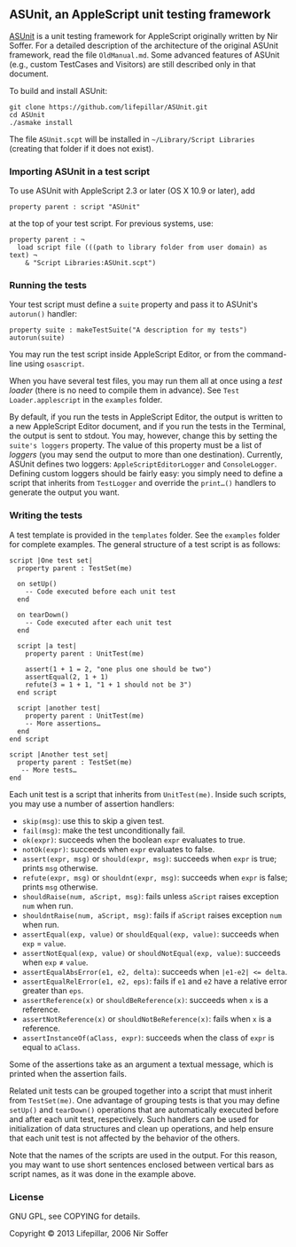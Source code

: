 ## ASUnit, an AppleScript unit testing framework

[ASUnit](http://nirs.freeshell.org/asunit/) is a unit testing framework for
AppleScript originally written by Nir Soffer.
For a detailed description of the architecture of the original ASUnit framework,
read the file `OldManual.md`. Some advanced features of ASUnit (e.g., custom
TestCases and Visitors) are still described only in that document.

To build and install ASUnit:

    git clone https://github.com/lifepillar/ASUnit.git
    cd ASUnit
    ./asmake install

The file `ASUnit.scpt` will be installed in `~/Library/Script Libraries`
(creating that folder if it does not exist).


### Importing ASUnit in a test script

To use ASUnit with AppleScript 2.3 or later (OS X 10.9 or later), add

    property parent : script "ASUnit"

at the top of your test script. For previous systems, use:

    property parent : ¬
      load script file (((path to library folder from user domain) as text) ¬
        & "Script Libraries:ASUnit.scpt")


### Running the tests

Your test script must define a `suite` property and pass it to ASUnit's
`autorun()` handler:

    property suite : makeTestSuite("A description for my tests")
    autorun(suite)

You may run the test script inside AppleScript Editor,
or from the command-line using `osascript`.

When you have several test files, you may run them all at once using
a _test loader_ (there is no need to compile them in advance).
See `Test Loader.applescript` in the `examples` folder.

By default, if you run the tests in AppleScript Editor, the output is written
to a new AppleScript Editor document, and if you run the tests in the Terminal,
the output is sent to stdout. You may, however, change this
by setting the `suite's loggers` property. The value of this property
must be a list of _loggers_ (you may send the output to more than one
destination). Currently, ASUnit defines two loggers:
`AppleScriptEditorLogger` and `ConsoleLogger`. Defining custom loggers
should be fairly easy: you simply need to define a script that inherits
from `TestLogger` and override the `print…()` handlers to generate the output
you want.


### Writing the tests

A test template is provided in the `templates` folder.
See the `examples` folder for complete examples.
The general structure of a test script is as follows:

    script |One test set|
      property parent : TestSet(me)

      on setUp()
        -- Code executed before each unit test
      end

      on tearDown()
        -- Code executed after each unit test
      end

      script |a test|
        property parent : UnitTest(me)

        assert(1 + 1 = 2, "one plus one should be two")
        assertEqual(2, 1 + 1)
        refute(3 = 1 + 1, "1 + 1 should not be 3")
      end script

      script |another test|
        property parent : UnitTest(me)
        -- More assertions…
      end
    end script

    script |Another test set|
      property parent : TestSet(me)
       -- More tests…
    end

Each unit test is a script that inherits from `UnitTest(me)`. Inside such scripts,
you may use a number of assertion handlers:

- `skip(msg)`: use this to skip a given test.
- `fail(msg)`: make the test unconditionally fail.
- `ok(expr)`: succeeds when the boolean `expr` evaluates to true.
- `notOk(expr)`: succeeds when `expr` evaluates to false.
- `assert(expr, msg)` or `should(expr, msg)`: succeeds when `expr` is true; prints `msg` otherwise.
- `refute(expr, msg)` or `shouldnt(expr, msg)`: succeeds when `expr` is false; prints `msg` otherwise.
- `shouldRaise(num, aScript, msg)`: fails unless `aScript` raises exception `num` when run.
- `shouldntRaise(num, aScript, msg)`: fails if `aScript` raises exception `num` when run.
- `assertEqual(exp, value)` or `shouldEqual(exp, value)`: succeeds when `exp` = `value`.
- `assertNotEqual(exp, value)` or `shouldNotEqual(exp, value)`: succeeds when `exp` ≠ `value`.
- `assertEqualAbsError(e1, e2, delta)`: succeeds when `|e1-e2| <= delta`.
- `assertEqualRelError(e1, e2, eps)`: fails if `e1` and `e2` have a relative error greater than `eps`.
- `assertReference(x)` or `shouldBeReference(x)`: succeeds when `x` is a reference.
- `assertNotReference(x)` or `shouldNotBeReference(x)`: fails when `x` is a reference.
- `assertInstanceOf(aClass, expr)`: succeeds when the class of `expr` is equal to `aClass`.

Some of the assertions take as an argument a textual message,
which is printed when the assertion fails.

Related unit tests can be grouped together into a script that must
inherit from `TestSet(me)`. One advantage of grouping
tests is that you may define `setUp()` and `tearDown()` operations
that are automatically executed before and after each unit test, respectively.
Such handlers can be used for initialization of
data structures and clean up operations, and help ensure that each unit test
is not affected by the behavior of the others.

Note that the names of the scripts are used in the output. For this reason,
you may want to use short sentences enclosed between vertical bars as script
names, as it was done in the example above.


### License

GNU GPL, see COPYING for details.

Copyright © 2013 Lifepillar, 2006 Nir Soffer

